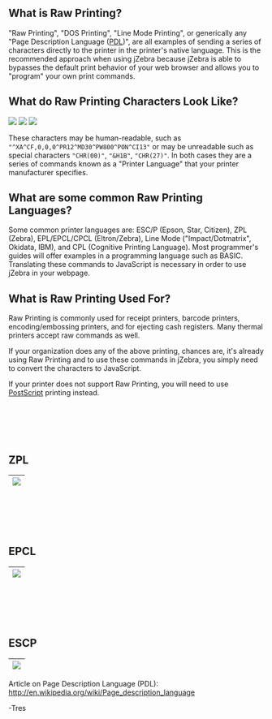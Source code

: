 ## What is Raw Printing? ##
"Raw Printing", "DOS Printing", "Line Mode Printing", or generically any "Page Description Language ([PDL](http://en.wikipedia.org/wiki/Page_description_language))", are all examples of sending a series of characters directly to the printer in the printer's native language.  This is the recommended approach when using jZebra because jZebra is able to bypasses the default print behavior of your web browser and allows you to "program" your own print commands.

## What do Raw Printing Characters Look Like? ##

[![](http://jzebra.googlecode.com/files/zpl_small.png)](http://code.google.com/p/jzebra/wiki/WhatIsRawPrinting#ZPL) [![](http://jzebra.googlecode.com/files/epcl_small.png)](http://code.google.com/p/jzebra/wiki/WhatIsRawPrinting#EPCL) [![](http://jzebra.googlecode.com/files/escp_small.png)](http://code.google.com/p/jzebra/wiki/WhatIsRawPrinting#ESCP)

These characters may be human-readable, such as `"^XA^CF,0,0,0^PR12^MD30^PW800^PON^CI13"` or may be unreadable such as special characters `"CHR(00)"`, `"&H1B"`, `"CHR(27)"`.  In both cases they are a series of commands known as a "Printer Language" that your printer manufacturer specifies.

## What are some common Raw Printing Languages? ##
Some common printer languages are: ESC/P (Epson, Star, Citizen), ZPL (Zebra), EPL/EPCL/CPCL (Eltron/Zebra), Line Mode ("Impact/Dotmatrix", Okidata, IBM), and CPL (Cognitive Printing Language).  Most programmer's guides will offer examples in a programming language such as BASIC.  Translating these commands to JavaScript is necessary in order to use jZebra in your webpage.

## What is Raw Printing Used For? ##
Raw Printing is commonly used for receipt printers, barcode printers, encoding/embossing printers, and for ejecting cash registers.  Many thermal printers accept raw commands as well.

If your organization does any of the above printing, chances are, it's already using Raw Printing and to use these commands in jZebra, you simply need to convert the characters to JavaScript.

If your printer does not support Raw Printing, you will need to use [PostScript](WhatIsPostScriptPrinting.md) printing instead.

<br><br><br><br>
<h2>ZPL</h2>
<table><thead><th> <a href='http://code.google.com/p/jzebra/wiki/WhatIsRawPrinting#What_do_Raw_Printing_Characters_Look_Like?'><img src='http://jzebra.googlecode.com/files/zpl.png' /></a> </th></thead><tbody></tbody></table>


<br><br><br><br>
<h2>EPCL</h2>
<table><thead><th> <a href='http://code.google.com/p/jzebra/wiki/WhatIsRawPrinting#What_do_Raw_Printing_Characters_Look_Like?'><img src='http://jzebra.googlecode.com/files/epcl.png' /></a> </th></thead><tbody></tbody></table>


<br><br><br><br>
<h2>ESCP</h2>
<table><thead><th> <a href='http://code.google.com/p/jzebra/wiki/WhatIsRawPrinting#What_do_Raw_Printing_Characters_Look_Like?'><img src='http://jzebra.googlecode.com/files/escp.png' /></a> </th></thead><tbody></tbody></table>

Article on Page Description Language (PDL):<br>
<a href='http://en.wikipedia.org/wiki/Page_description_language'>http://en.wikipedia.org/wiki/Page_description_language</a>


-Tres